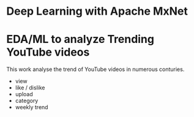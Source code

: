
# Deep Learning with Apache MxNet 



# EDA/ML to analyze Trending YouTube videos

This work analyse the trend of YouTube videos in numerous conturies. 

- view
- like / dislike
- upload
- category
- weekly trend
